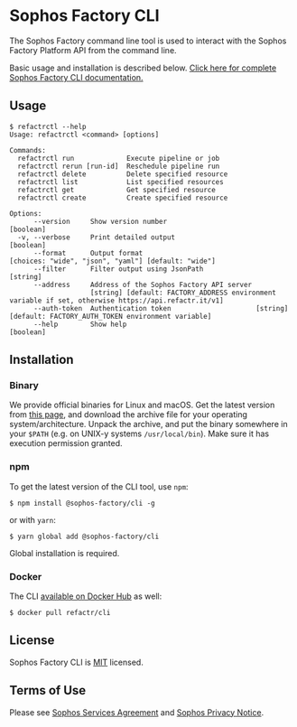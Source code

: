 # Sophos Factory CLI

The Sophos Factory command line tool is used to interact with the Sophos Factory Platform API from the command line.

Basic usage and installation is described below. [Click here for complete Sophos Factory CLI documentation.](https://docs.refactr.it/docs/using-the-cli/)

## Usage

```shell
$ refactrctl --help   
Usage: refactrctl <command> [options]

Commands:
  refactrctl run             Execute pipeline or job
  refactrctl rerun [run-id]  Reschedule pipeline run
  refactrctl delete          Delete specified resource
  refactrctl list            List specified resources
  refactrctl get             Get specified resource
  refactrctl create          Create specified resource

Options:
      --version     Show version number                                                                        [boolean]
  -v, --verbose     Print detailed output                                                                      [boolean]
      --format      Output format                                    [choices: "wide", "json", "yaml"] [default: "wide"]
      --filter      Filter output using JsonPath                                                                [string]
      --address     Address of the Sophos Factory API server
                    [string] [default: FACTORY_ADDRESS environment variable if set, otherwise https://api.refactr.it/v1]
      --auth-token  Authentication token                     [string] [default: FACTORY_AUTH_TOKEN environment variable]
      --help        Show help                                                                                  [boolean]
```

## Installation

### Binary

We provide official binaries for Linux and macOS. Get the latest version from [this page](https://github.com/sophos-factory/cli/releases/latest), and download the archive file for your operating system/architecture. Unpack the archive, and put the binary somewhere in your `$PATH` (e.g. on UNIX-y systems `/usr/local/bin`). Make sure it has execution permission granted.

### npm

To get the latest version of the CLI tool, use `npm`:

```shell
$ npm install @sophos-factory/cli -g
```

or with `yarn`:

```shell
$ yarn global add @sophos-factory/cli
```

Global installation is required.

### Docker

The CLI [available on Docker Hub](https://hub.docker.com/r/refactr/cli) as well:

```shell
$ docker pull refactr/cli
```

## License
Sophos Factory CLI is [MIT](./LICENSE) licensed.

## Terms of Use

Please see [Sophos Services Agreement](https://www.sophos.com/en-us/legal/sophos-services-agreement.aspx) and [Sophos Privacy Notice](https://www.sophos.com/en-us/legal/sophos-group-privacy-notice.aspx).
